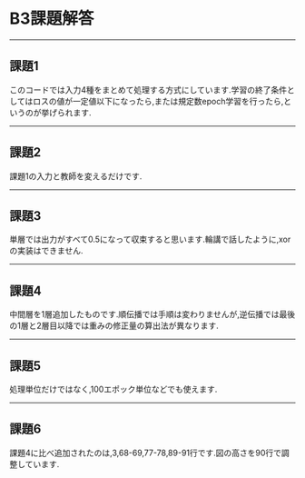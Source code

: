 # B3課題解答 #
***
## 課題1 ##
このコードでは入力4種をまとめて処理する方式にしています.学習の終了条件としてはロスの値が一定値以下になったら,または規定数epoch学習を行ったら,というのが挙げられます.
***
## 課題2 ##
課題1の入力と教師を変えるだけです.
***
## 課題3 ##
単層では出力がすべて0.5になって収束すると思います.輪講で話したように,xorの実装はできません.
***
## 課題4 ##
中間層を1層追加したものです.順伝播では手順は変わりませんが,逆伝播では最後の1層と2層目以降では重みの修正量の算出法が異なります.
***
## 課題5 ##
処理単位だけではなく,100エポック単位などでも使えます.
***
## 課題6 ##
課題4に比べ追加されたのは,3,68-69,77-78,89-91行です.図の高さを90行で調整しています.
